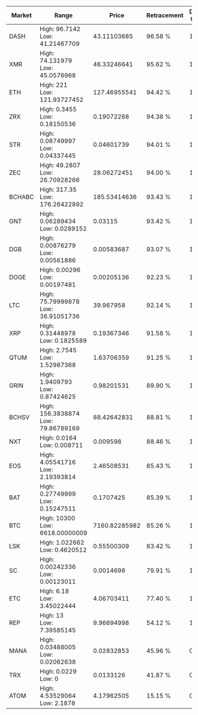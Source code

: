 | Market | Range | Price| Retracement | Doubles to 50% |
| --- | --- | --- | --- | --- |
| DASH | High: 96.7142<br />Low: 41.21467709 | 43.11103685 | 96.58 % | 1.60 |
| XMR | High: 74.131979<br />Low: 45.0576968 | 46.33246641 | 95.62 % | 1.29 |
| ETH | High: 221<br />Low: 121.93727452 | 127.46955541 | 94.42 % | 1.35 |
| ZRX | High: 0.3455<br />Low: 0.18150536 | 0.19072268 | 94.38 % | 1.38 |
| STR | High: 0.08749997<br />Low: 0.04337445 | 0.04601739 | 94.01 % | 1.42 |
| ZEC | High: 49.2807<br />Low: 26.70928266 | 28.06272451 | 94.00 % | 1.35 |
| BCHABC | High: 317.35<br />Low: 176.26422892 | 185.53414636 | 93.43 % | 1.33 |
| GNT | High: 0.06289434<br />Low: 0.0289152 | 0.03115 | 93.42 % | 1.47 |
| DGB | High: 0.00876279<br />Low: 0.00561886 | 0.00583687 | 93.07 % | 1.23 |
| DOGE | High: 0.00296<br />Low: 0.00197481 | 0.00205136 | 92.23 % | 1.20 |
| LTC | High: 75.79999878<br />Low: 36.91051736 | 39.967958 | 92.14 % | 1.41 |
| XRP | High: 0.31448978<br />Low: 0.1825589 | 0.19367346 | 91.58 % | 1.28 |
| QTUM | High: 2.7545<br />Low: 1.52987368 | 1.63706359 | 91.25 % | 1.31 |
| GRIN | High: 1.9409793<br />Low: 0.87424625 | 0.98201531 | 89.90 % | 1.43 |
| BCHSV | High: 156.3838874<br />Low: 79.86789169 | 88.42642831 | 88.81 % | 1.34 |
| NXT | High: 0.0164<br />Low: 0.008711 | 0.009598 | 88.46 % | 1.31 |
| EOS | High: 4.05541716<br />Low: 2.19393814 | 2.46508531 | 85.43 % | 1.27 |
| BAT | High: 0.27749999<br />Low: 0.15247511 | 0.1707425 | 85.39 % | 1.26 |
| BTC | High: 10300<br />Low: 6618.00000009 | 7160.82285982 | 85.26 % | 1.18 |
| LSK | High: 1.022662<br />Low: 0.4620512 | 0.55500309 | 83.42 % | 1.34 |
| SC | High: 0.00242336<br />Low: 0.00123011 | 0.0014698 | 79.91 % | 1.24 |
| ETC | High: 6.18<br />Low: 3.45022444 | 4.06703411 | 77.40 % | 1.18 |
| REP | High: 13<br />Low: 7.39585145 | 9.96694998 | 54.12 % | 1.02 |
| MANA | High: 0.03488005<br />Low: 0.02062638 | 0.02832853 | 45.96 % | 0.00 |
| TRX | High: 0.0229<br />Low: 0 | 0.0133126 | 41.87 % | 0.00 |
| ATOM | High: 4.53529064<br />Low: 2.1878 | 4.17962505 | 15.15 % | 0.00 |
